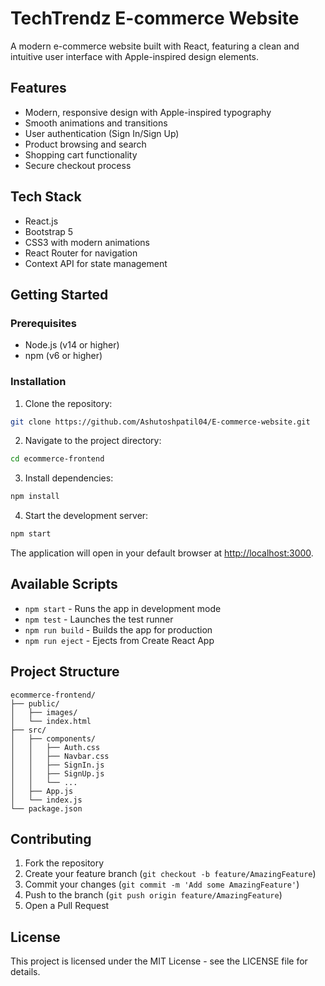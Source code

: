 # TechTrendz E-commerce Website

A modern e-commerce website built with React, featuring a clean and intuitive user interface with Apple-inspired design elements.

## Features

- Modern, responsive design with Apple-inspired typography
- Smooth animations and transitions
- User authentication (Sign In/Sign Up)
- Product browsing and search
- Shopping cart functionality
- Secure checkout process

## Tech Stack

- React.js
- Bootstrap 5
- CSS3 with modern animations
- React Router for navigation
- Context API for state management

## Getting Started

### Prerequisites

- Node.js (v14 or higher)
- npm (v6 or higher)

### Installation

1. Clone the repository:
```bash
git clone https://github.com/Ashutoshpatil04/E-commerce-website.git
```

2. Navigate to the project directory:
```bash
cd ecommerce-frontend
```

3. Install dependencies:
```bash
npm install
```

4. Start the development server:
```bash
npm start
```

The application will open in your default browser at [http://localhost:3000](http://localhost:3000).

## Available Scripts

- `npm start` - Runs the app in development mode
- `npm test` - Launches the test runner
- `npm run build` - Builds the app for production
- `npm run eject` - Ejects from Create React App

## Project Structure

```
ecommerce-frontend/
├── public/
│   ├── images/
│   └── index.html
├── src/
│   ├── components/
│   │   ├── Auth.css
│   │   ├── Navbar.css
│   │   ├── SignIn.js
│   │   ├── SignUp.js
│   │   └── ...
│   ├── App.js
│   └── index.js
└── package.json
```

## Contributing

1. Fork the repository
2. Create your feature branch (`git checkout -b feature/AmazingFeature`)
3. Commit your changes (`git commit -m 'Add some AmazingFeature'`)
4. Push to the branch (`git push origin feature/AmazingFeature`)
5. Open a Pull Request

## License

This project is licensed under the MIT License - see the LICENSE file for details.
